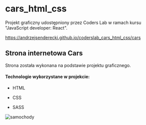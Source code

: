 # cars_html_css
Projekt graficzny udostępniony przez Coders Lab w ramach kursu "JavaScript developer: React".

https://andrzejsenderecki.github.io/coderslab_cars_html_css/cars


<h2>Strona internetowa Cars</h2>

Strona została wykonana na podstawie projektu graficznego.

<h4>Technologie wykorzystane w projekcie:</h4>

- HTML

- CSS

- SASS

![samochody](https://user-images.githubusercontent.com/33809996/40588211-308d0666-61da-11e8-8d48-b25f6be652d0.jpg)
